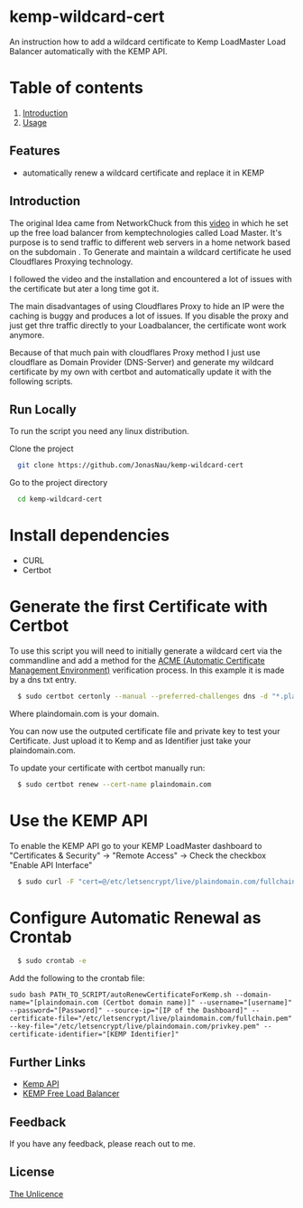 # kemp-wildcard-cert
An instruction how to add a wildcard certificate to Kemp LoadMaster Load Balancer automatically with the KEMP API.


 


# Table of contents  
1. [Introduction](#introduction)  
2. [Usage](#paragraph1)  

## Features  

- automatically renew a wildcard certificate and replace it in KEMP

## Introduction

The original Idea came from NetworkChuck from this [video](https://www.youtube.com/watch?v=LlbTSfc4biw) in which he set up the free load balancer from kemptechnologies called Load Master. It's purpose is to send traffic to different web servers in a home network based on the subdomain . To Generate and maintain a wildcard certificate he used Cloudflares Proxying technology.

I followed the video and the installation and encountered a lot of issues with the certificate but ater a long time got it.

The main disadvantages of using Cloudflares Proxy to hide an IP were the caching is buggy and produces a lot of issues. If you disable the proxy and just get thre traffic directly to your Loadbalancer, the certificate wont work anymore.

Because of that much pain with cloudflares Proxy method I just use cloudflare as Domain Provider (DNS-Server) and generate my wildcard certificate by my own with certbot and automatically update it with the following scripts.

## Run Locally  

To run the script you need any linux distribution.

Clone the project  

~~~bash  
  git clone https://github.com/JonasNau/kemp-wildcard-cert
~~~

Go to the project directory  

~~~bash  
  cd kemp-wildcard-cert
~~~

# Install dependencies  

- CURL
- Certbot

# Generate the first Certificate with Certbot

To use this script you will need to initially generate a wildcard cert via the commandline and add a method for the [ACME (Automatic Certificate Management Environment)](https://de.wikipedia.org/wiki/Automatic_Certificate_Management_Environment) verification process. In this example it is made by a dns txt entry. 


~~~bash  
  $ sudo certbot certonly --manual --preferred-challenges dns -d "*.plaindomain.com" -d "plaindomain.com"
~~~

Where plaindomain.com is your domain.

You can now use the outputed certificate file and private key to test your Certificate. Just upload it to Kemp and as Identifier just take your plaindomain.com.


To update your certificate with certbot manually run:
~~~bash  
  $ sudo certbot renew --cert-name plaindomain.com
~~~

# Use the KEMP API
To enable the KEMP API go to your KEMP LoadMaster dashboard to "Certificates & Security" -> "Remote Access" -> Check the checkbox "Enable API Interface"

~~~bash  
  $ sudo curl -F "cert=@/etc/letsencrypt/live/plaindomain.com/fullchain.pem" -F "key=@/etc/letsencrypt/live/plaindomain.com/privkey.pem"  -k "https://[username]:[password]@[IP of Kemp Load Master Dashboard]/access/addcert?cert=[kemp Identifier of the certificate]&replace=1"
~~~


# Configure Automatic Renewal as Crontab
~~~bash  
  $ sudo crontab -e
~~~

Add the following to the crontab file:
~~~
sudo bash PATH_TO_SCRIPT/autoRenewCertificateForKemp.sh --domain-name="[plaindomain.com (Certbot domain name)]" --username="[username]" --password="[Password]" --source-ip="[IP of the Dashboard]" --certificate-file="/etc/letsencrypt/live/plaindomain.com/fullchain.pem" --key-file="/etc/letsencrypt/live/plaindomain.com/privkey.pem" --certificate-identifier="[KEMP Identifier]"
~~~

## Further Links  

- [Kemp API](https://support.kemptechnologies.com/hc/en-us/articles/9151884055693-How-to-upload-a-SSL-certificate-by-API)
- [KEMP Free Load Balancer](https://freeloadbalancer.com/)

## Feedback  

If you have any feedback, please reach out to me.

## License  

[The Unlicence](https://choosealicense.com/licenses/unlicense/)
 